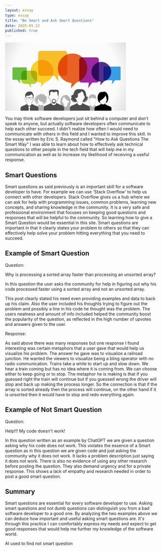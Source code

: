 ```yaml
---
layout: essay
type: essay
title: "Be Smart and Ask Smart Questions"
date: 2025-01-22
published: true
---
```

<img width="400px" class="rounded float-start pe-4" src="../img/smartquestions.jpg">

You may think software developers just sit behind a computer and don't speak to anyone, but actually software developers often communicate to help each other succeed. I didn't realize how often I would need to communicate with others in this field and I wanted to improve this skill. In the essay written by Eric S. Raymond called "How to Ask Questions The Smart Way" I was able to learn about how to effectively ask technical questions to other people in the tech field that will help me in my communication as well as to increase my likelihood of receiving a useful response. 

## Smart Questions

Smart questions as said previously is an important skill for a software developer to have. For example we can use 'Stack Overflow' to help us connect with other developers. Stack Overflow gives us a hub where we can ask for help with programming issues, common problems, learning new concepts, and sharing knowledge in the community. It is a very safe and professional environment that focuses on keeping good questions and responses that will be helpful to the community. So learning how to give a Smart Question would be essential in this site. Smart questions are important in that it clearly states your problem to others so that they can effectively help solve your problem hitting everything that you need to succeed. 

## Example of Smart Question

Question: 

Why is processing a sorted array faster than processing an unsorted array?

In this question the user asks the community for help in figuring out why his code processed faster using a sorted array and not an unsorted array. 

This post clearly stated his need even providing examples and data to back up his claim. Also the user included his thoughts trying to figure out the problem and possibly a line in his code he thought was the problem. The users neatness and amount of info included helped the community boost the popularity of the question, as reflected in the high number of upvotes and answers given to the user. 

Response: 

As said above there was many responses but one response I found interesting was certain metaphors that a user gave that would help us visualize his problem. The answer he gave was to visualize a railroad junction. He wanted the viewers to visualize being a bling operator with no radio communication. Trains take a while to start up and slow down. We hear a train coming but has no idea where it is coming from. We can choose either to keep going or to stop. The metaphor he is making is that if you guessed right the train will continue but if you guessed wrong the driver will stop and back up making the process longer. So the connection is that if the array is sorted already then the process will continue, on the other hand if it is unsorted then it would have to stop and redo everything again. 

## Example of Not Smart Question

Question: 

Help!!! My code doesn't work!

In this question written as an example by ChatGPT we are given a question asking why his code does not work. This violates the essence of a Smart question as in this question we are given code and just asking the community why it does not work. It lacks a problem description just saying it does not work. There is also no evidence of using any other research before posting the question. They also demand urgency and for a private response. This shows a lack of empathy and research needed in order to post a good smart question. 

## Summary

Smart questions are essential for every software developer to use. Asking smart questions and not dumb questions can distinguish you from a bad software developer to a good one. By analyzing the two examples above we can deduce how important and useful asking smart questions are. It's through this practice I can comfortably express my needs and expect to get good responses that would help me further my knowledge of the software world.  

AI used to find not smart question
